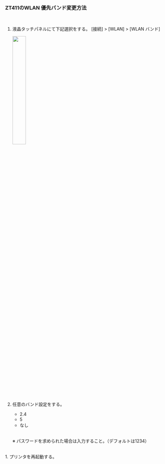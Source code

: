 ### ZT411のWLAN 優先バンド変更方法

<br>

1. 液晶タッチパネルにて下記選択をする。
   [接続] > [WLAN] > [WLAN バンド]

    <img src="https://docs.zebra.com/content/tcm/jp/ja/printers/industrial/zt411-zt421-industrial-printer-user-guide/jcr:content/assetversioncopies/7b6b469d-74d2-4280-91b9-5b48a22f5e03.original.png" width="30%">
    
    <br>
1. 任意のバンド設定をする。
   - 2.4
   - 5
   - なし
    <br>

    ※ パスワードを求められた場合は入力すること。（デフォルトは1234）

<br>
1. プリンタを再起動する。

